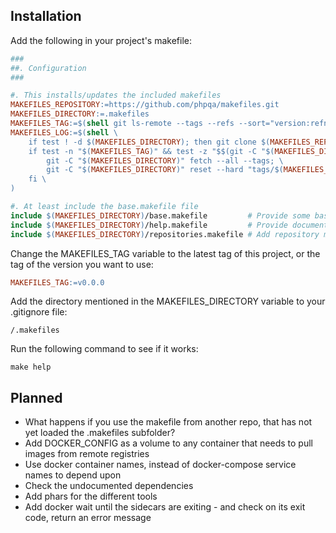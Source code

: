## Installation
        
Add the following in your project's makefile:

```makefile
###
##. Configuration
###

#. This installs/updates the included makefiles
MAKEFILES_REPOSITORY:=https://github.com/phpqa/makefiles.git
MAKEFILES_DIRECTORY:=.makefiles
MAKEFILES_TAG:=$(shell git ls-remote --tags --refs --sort="version:refname" "$(MAKEFILES_REPOSITORY)" "v*.*.*" | tail -n 1 | awk -F/ '{ print $$3 }')
MAKEFILES_LOG:=$(shell \
	if test ! -d $(MAKEFILES_DIRECTORY); then git clone $(MAKEFILES_REPOSITORY) "$(MAKEFILES_DIRECTORY)"; fi; \
	if test -n "$(MAKEFILES_TAG)" && test -z "$$(git -C "$(MAKEFILES_DIRECTORY)" --no-pager describe --always --dirty | grep "^$(MAKEFILES_TAG)")"; then \
		git -C "$(MAKEFILES_DIRECTORY)" fetch --all --tags; \
		git -C "$(MAKEFILES_DIRECTORY)" reset --hard "tags/$(MAKEFILES_TAG)"; \
	fi \
)

#. At least include the base.makefile file
include $(MAKEFILES_DIRECTORY)/base.makefile         # Provide some base functionality
include $(MAKEFILES_DIRECTORY)/help.makefile         # Provide documentation automatically
include $(MAKEFILES_DIRECTORY)/repositories.makefile # Add repository management
```

Change the MAKEFILES_TAG variable to the latest tag of this project, or the tag of the version you want to use:

```makefile
MAKEFILES_TAG:=v0.0.0
```

Add the directory mentioned in the MAKEFILES_DIRECTORY variable to your .gitignore file:

```.gitignore
/.makefiles
```

Run the following command to see if it works:

```shell
make help
```

## Planned

- What happens if you use the makefile from another repo, that has not yet loaded the .makefiles subfolder?
- Add DOCKER_CONFIG as a volume to any container that needs to pull images from remote registries
- Use docker container names, instead of docker-compose service names to depend upon
- Check the undocumented dependencies
- Add phars for the different tools
- Add docker wait until the sidecars are exiting - and check on its exit code, return an error message
